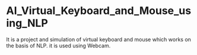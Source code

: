 # AI_Virtual_Keyboard_and_Mouse_using_NLP
It is a project and simulation of virtual keyboard and mouse which works on the basis of NLP. it is used using Webcam.
